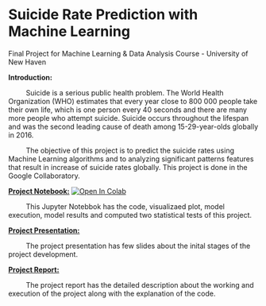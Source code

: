 # Suicide Rate Prediction with Machine Learning
Final Project for Machine Learning &amp; Data Analysis Course - University of New Haven 

**Introduction:**

&nbsp;&nbsp;&nbsp;&nbsp;&nbsp;&nbsp;&nbsp;&nbsp;&nbsp;Suicide is a serious public health problem. The World Health Organization (WHO) estimates that every year close to 800 000 people take their own life, which is one person every 40 seconds and there are many more people who attempt suicide. Suicide occurs throughout the lifespan and was the second leading cause of death among 15-29-year-olds globally in 2016.

&nbsp;&nbsp;&nbsp;&nbsp;&nbsp;&nbsp;&nbsp;&nbsp;&nbsp;The objective of this project is to predict the suicide rates using Machine Learning algorithms and to analyzing significant patterns features that result in increase of suicide rates globally. This project is done in the Google Collaboratory.

[**Project Notebook:**](https://github.com/shreyagopal/Suicide-Rate-Prediction-with-Machine-Learning/blob/5d19548af1db3d5159e775c426fbe2c2d524ce05/2.%20Suicide%20Rate%20Prediction%20with%20Machine%20Learning.ipynb) [![Open In Colab](https://colab.research.google.com/assets/colab-badge.svg)](https://colab.research.google.com/github/shreyagopal/Suicide-Rate-Prediction-with-Machine-Learning/blob/master/2.%20Suicide%20Rate%20Prediction%20with%20Machine%20Learning.ipynb)

&nbsp;&nbsp;&nbsp;&nbsp;&nbsp;&nbsp;&nbsp;&nbsp;&nbsp;This Jupyter Notebbok has the code, visualizaed plot, model execution, model results and computed two statistical tests of this project.

[**Project Presentation:**](https://github.com/shreyagopal/Suicide-Rate-Prediction-with-Machine-Learning/blob/5d19548af1db3d5159e775c426fbe2c2d524ce05/3.%20Presentation_Suicide%20Rate%20Prediction%20with%20Machine%20Learning.pdf)

&nbsp;&nbsp;&nbsp;&nbsp;&nbsp;&nbsp;&nbsp;&nbsp;&nbsp;The project presentation has few slides about the inital stages of the project development.

[**Project Report:**]() 

&nbsp;&nbsp;&nbsp;&nbsp;&nbsp;&nbsp;&nbsp;&nbsp;&nbsp;The project report has the detailed description about the working and execution of the project along with the explanation of the code. 
